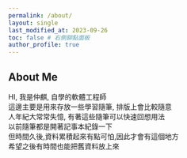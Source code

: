 ```yaml
---
permalink: /about/
layout: single
last_modified_at: 2023-09-26
toc: false # 右側鉚點面板
author_profile: true
---
```


## About Me

HI, 我是仲麒, 自學的軟體工程師  
這邊主要是用來存放一些學習隨筆, 排版上會比較隨意  
人年紀大常常失憶, 有著這些隨筆可以快速回想用法  
以前隨筆都是開著記事本紀錄一下  
但時間久後,資料累積起來有點可怕,因此才會有這個地方  
希望之後有時間也能把舊資料放上來  

